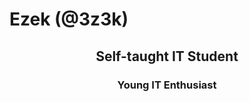 <h1 align="left">Ezek (@3z3k)</h1>

###

<h2 align="center">Self-taught IT Student</h2>

###

<h3 align="center">Young IT Enthusiast</h3>
